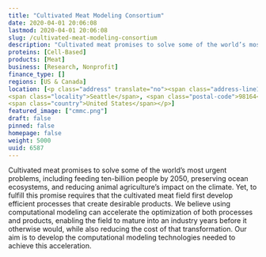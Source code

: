 ```yaml
---
title: "Cultivated Meat Modeling Consortium"
date: 2020-04-01 20:06:08
lastmod: 2020-04-01 20:06:08
slug: /cultivated-meat-modeling-consortium
description: "Cultivated meat promises to solve some of the world’s most urgent problems, including feeding ten-billion people by 2050, preserving ocean ecosystems, and reducing animal agriculture’s impact on the climate. Yet, to fulfill this promise requires that the cultivated meat field first develop efficient processes that create desirable products. We believe using computational modeling can accelerate the optimization of both processes and products, enabling the field to mature into an industry years before it otherwise would, while also reducing the cost of that transformation."
proteins: [Cell-Based]
products: [Meat]
business: [Research, Nonprofit]
finance_type: []
regions: [US & Canada]
location: [<p class="address" translate="no"><span class="address-line1">Madison Street</span><br>
<span class="locality">Seattle</span>, <span class="postal-code">98164</span><br>
<span class="country">United States</span></p>]
featured_image: ["cmmc.png"]
draft: false
pinned: false
homepage: false
weight: 5000
uuid: 6587
---
```

<p>Cultivated meat promises to solve some of the world’s most urgent problems, including feeding ten-billion people by 2050, preserving ocean ecosystems, and reducing animal agriculture’s impact on the climate. Yet, to fulfill this promise requires that the cultivated meat field first develop efficient processes that create desirable products. We believe using computational modeling can accelerate the optimization of both processes and products, enabling the field to mature into an industry years before it otherwise would, while also reducing the cost of that transformation. Our aim is to develop the computational modeling technologies needed to achieve this acceleration.</p>
